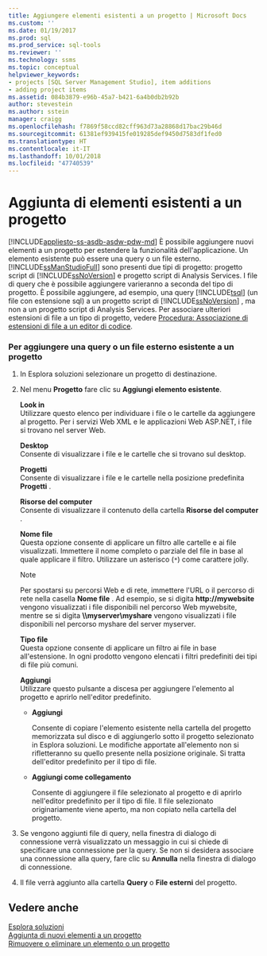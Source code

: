 ```yaml
---
title: Aggiungere elementi esistenti a un progetto | Microsoft Docs
ms.custom: ''
ms.date: 01/19/2017
ms.prod: sql
ms.prod_service: sql-tools
ms.reviewer: ''
ms.technology: ssms
ms.topic: conceptual
helpviewer_keywords:
- projects [SQL Server Management Studio], item additions
- adding project items
ms.assetid: 084b3879-e96b-45a7-b421-6a4b0db2b92b
author: stevestein
ms.author: sstein
manager: craigg
ms.openlocfilehash: f7869f58ccd82cff963d73a28868d17bac29b46d
ms.sourcegitcommit: 61381ef939415fe019285def9450d7583df1fed0
ms.translationtype: HT
ms.contentlocale: it-IT
ms.lasthandoff: 10/01/2018
ms.locfileid: "47740539"
---
```

# <a name="add-existing-items-to-a-project"></a>Aggiunta di elementi esistenti a un progetto
[!INCLUDE[appliesto-ss-asdb-asdw-pdw-md](../../includes/appliesto-ss-asdb-asdw-pdw-md.md)]
È possibile aggiungere nuovi elementi a un progetto per estendere la funzionalità dell'applicazione. Un elemento esistente può essere una query o un file esterno. [!INCLUDE[ssManStudioFull](../../includes/ssmanstudiofull-md.md)] sono presenti due tipi di progetto: progetto script di [!INCLUDE[ssNoVersion](../../includes/ssnoversion-md.md)] e progetto script di Analysis Services. I file di query che è possibile aggiungere varieranno a seconda del tipo di progetto. È possibile aggiungere, ad esempio, una query [!INCLUDE[tsql](../../includes/tsql-md.md)] (un file con estensione sql) a un progetto script di [!INCLUDE[ssNoVersion](../../includes/ssnoversion-md.md)] , ma non a un progetto script di Analysis Services. Per associare ulteriori estensioni di file a un tipo di progetto, vedere [Procedura: Associazione di estensioni di file a un editor di codice](../../relational-databases/scripting/associate-file-extensions-to-a-code-editor.md).  
  
### <a name="to-add-an-existing-query-or-a-miscellaneous-file-to-a-project"></a>Per aggiungere una query o un file esterno esistente a un progetto  
  
1.  In Esplora soluzioni selezionare un progetto di destinazione.  
  
2.  Nel menu **Progetto** fare clic su **Aggiungi elemento esistente**.  
  
    **Look in**  
    Utilizzare questo elenco per individuare i file o le cartelle da aggiungere al progetto. Per i servizi Web XML e le applicazioni Web ASP.NET, i file si trovano nel server Web.  
  
    **Desktop**  
    Consente di visualizzare i file e le cartelle che si trovano sul desktop.  
  
    **Progetti**  
    Consente di visualizzare i file e le cartelle nella posizione predefinita **Progetti** .  
  
    **Risorse del computer**  
    Consente di visualizzare il contenuto della cartella **Risorse del computer** .  
  
    **Nome file**  
    Questa opzione consente di applicare un filtro alle cartelle e ai file visualizzati. Immettere il nome completo o parziale del file in base al quale applicare il filtro. Utilizzare un asterisco (`*`) come carattere jolly.  
  
    > [!NOTE]  
    > Per spostarsi su percorsi Web e di rete, immettere l'URL o il percorso di rete nella casella **Nome file** . Ad esempio, se si digita **http://mywebsite** vengono visualizzati i file disponibili nel percorso Web mywebsite, mentre se si digita **\\\myserver\myshare** vengono visualizzati i file disponibili nel percorso myshare del server myserver.  
  
    **Tipo file**  
    Questa opzione consente di applicare un filtro ai file in base all'estensione. In ogni prodotto vengono elencati i filtri predefiniti dei tipi di file più comuni.  
  
    **Aggiungi**  
    Utilizzare questo pulsante a discesa per aggiungere l'elemento al progetto e aprirlo nell'editor predefinito.  
  
    -   **Aggiungi**  
  
        Consente di copiare l'elemento esistente nella cartella del progetto memorizzata sul disco e di aggiungerlo sotto il progetto selezionato in Esplora soluzioni. Le modifiche apportate all'elemento non si rifletteranno su quello presente nella posizione originale. Si tratta dell'editor predefinito per il tipo di file.  
  
    -   **Aggiungi come collegamento**  
  
        Consente di aggiungere il file selezionato al progetto e di aprirlo nell'editor predefinito per il tipo di file. Il file selezionato originariamente viene aperto, ma non copiato nella cartella del progetto.  
  
3.  Se vengono aggiunti file di query, nella finestra di dialogo di connessione verrà visualizzato un messaggio in cui si chiede di specificare una connessione per la query. Se non si desidera associare una connessione alla query, fare clic su **Annulla** nella finestra di dialogo di connessione.  
  
4.  Il file verrà aggiunto alla cartella **Query** o **File esterni** del progetto.  
  
## <a name="see-also"></a>Vedere anche  
[Esplora soluzioni](../../ssms/solution/solution-explorer.md)  
[Aggiunta di nuovi elementi a un progetto](../../ssms/solution/add-new-items-to-a-project.md)  
[Rimuovere o eliminare un elemento o un progetto](../../ssms/solution/remove-or-delete-an-item-or-project.md)  
  

